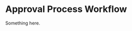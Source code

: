 [title]: # (Approval Process Workflow)
[tags]: # (XXX)
[priority]: # (5835)
# Approval Process Workflow
Something here.
